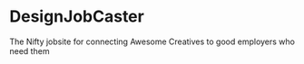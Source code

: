 # DesignJobCaster
The Nifty jobsite for connecting Awesome Creatives to good employers who need them
